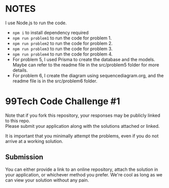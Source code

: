 # NOTES

I use Node.js to run the code.

- `npm i` to install dependency required
- `npm run problem1` to run the code for problem 1.
- `npm run problem2` to run the code for problem 2.
- `npm run problem3` to run the code for problem 3.
- `npm run problem4` to run the code for problem 4.
- For problem 5, I used Prisma to create the database and the models. Maybe can refer to the readme file in the src/problem5 folder for more details.
- For problem 6, I create the diagram using sequencediagram.org, and the readme file is in the src/problem6 folder.

# 99Tech Code Challenge #1

Note that if you fork this repository, your responses may be publicly linked to this repo.  
Please submit your application along with the solutions attached or linked.

It is important that you minimally attempt the problems, even if you do not arrive at a working solution.

## Submission

You can either provide a link to an online repository, attach the solution in your application, or whichever method you prefer.
We're cool as long as we can view your solution without any pain.
